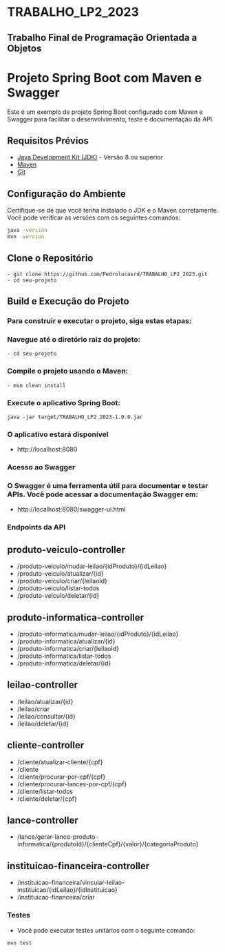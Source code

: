 # TRABALHO_LP2_2023

## Trabalho Final de Programação Orientada a Objetos

# Projeto Spring Boot com Maven e Swagger

Este é um exemplo de projeto Spring Boot configurado com Maven e Swagger para facilitar o desenvolvimento, teste e documentação da API.

## Requisitos Prévios

- [Java Development Kit (JDK)](https://www.oracle.com/java/technologies/javase-downloads.html) - Versão 8 ou superior
- [Maven](https://maven.apache.org/download.cgi)
- [Git](https://github.com/Pedrolucasrd/TRABALHO_LP2_2023)

## Configuração do Ambiente

Certifique-se de que você tenha instalado o JDK e o Maven corretamente. Você pode verificar as versões com os seguintes comandos:

```bash
java -version
mvn -version

```
## Clone o Repositório
```
- git clone https://github.com/Pedrolucasrd/TRABALHO_LP2_2023.git
- cd seu-projeto
```
## Build e Execução do Projeto
### Para construir e executar o projeto, siga estas etapas:

### Navegue até o diretório raiz do projeto:
```
- cd seu-projeto
```
### Compile o projeto usando o Maven:
```
- mvn clean install
```
### Execute o aplicativo Spring Boot:
```
java -jar target/TRABALHO_LP2_2023-1.0.0.jar
```
### O aplicativo estará disponível 

- http://localhost:8080

### Acesso ao Swagger

### O Swagger é uma ferramenta útil para documentar e testar APIs. Você pode acessar a documentação Swagger em:

- http://localhost:8080/swagger-ui.html

### Endpoints da API

## produto-veiculo-controller

- /produto-veiculo/mudar-leilao/{idProduto}/{idLeilao}
- /produto-veiculo/atualizar/{id}
- /produto-veiculo/criar/{leilaoId}
- /produto-veiculo/listar-todos
- /produto-veiculo/deletar/{id}

## produto-informatica-controller

- /produto-informatica/mudar-leilao/{idProduto}/{idLeilao}
- /produto-informatica/atualizar/{id}
- /produto-informatica/criar/{leilaoId}
- /produto-informatica/listar-todos
- /produto-informatica/deletar/{id}

## leilao-controller
- /leilao/atualizar/{id}
- /leilao/criar
- /leilao/consultar/{id}
- /leilao/deletar/{id}

## cliente-controller
- /cliente/atualizar-cliente/{cpf}
- /cliente
- /cliente/procurar-por-cpf/{cpf}
- /cliente/procurar-lances-por-cpf/{cpf}
- /cliente/listar-todos
- /cliente/deletar/{cpf}

## lance-controller
- /lance/gerar-lance-produto-informatica/{produtoId}/{clienteCpf}/{valor}/{categoriaProduto}


## instituicao-financeira-controller
- /instituicao-financeira/vincular-leilao-instituicao/{idLeilao}/{idInstituicao}
- /instituicao-financeira/criar

### Testes

- Você pode executar testes unitários com o seguinte comando:
  
```
mvn test

```
